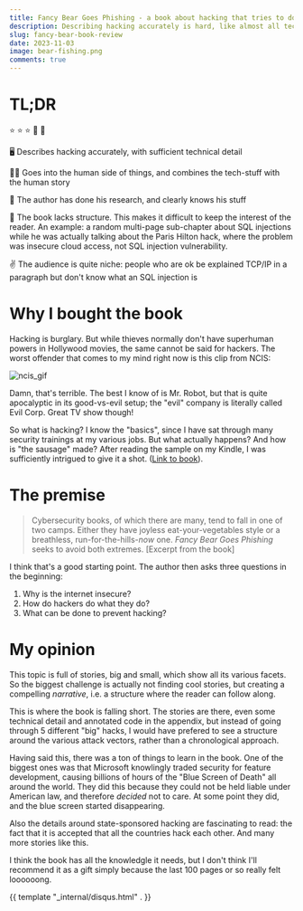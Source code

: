```yaml
---
title: Fancy Bear Goes Phishing - a book about hacking that tries to do literary gymnastics
description: Describing hacking accurately is hard, like almost all technically challenging topics. This books does a good job, but loses itself sometimes in uncoordinated side-stories.
slug: fancy-bear-book-review
date: 2023-11-03
image: bear-fishing.png
comments: true
---
```


# TL;DR

⭐ ⭐ ⭐ 🔳 🔳

🖥 Describes hacking accurately, with sufficient technical detail

👨‍💻 Goes into the human side of things, and combines the tech-stuff with the human story

🧠 The author has done his research, and clearly knows his stuff

📑 The book lacks structure. This makes it difficult to keep the interest of the reader. An example: a random multi-page sub-chapter about SQL injections while he was actually talking about the Paris Hilton hack, where the problem was insecure cloud access, not SQL injection vulnerability.

✌ The audience is quite niche: people who are ok be explained TCP/IP in a paragraph but don't know what an SQL injection is

# Why I bought the book

Hacking is burglary. But while thieves normally don't have superhuman powers in Hollywood movies, the same cannot be said for hackers. The worst offender that comes to my mind right now is this clip from NCIS:

![ncis_gif](https://media.giphy.com/media/yUlFNRDWVfxCM/giphy.gif)

Damn, that's terrible. The best I know of is Mr. Robot, but that is quite apocalyptic in its good-vs-evil setup; the "evil" company is literally called Evil Corp. Great TV show though!

So what is hacking? I know the "basics", since I have sat through many security trainings at my various jobs. But what actually happens? And how is "the sausage" made? After reading the sample on my Kindle, I was sufficiently intrigued to give it a shot. ([Link to book](https://www.amazon.com/Fancy-Bear-Goes-Phishing-Extraordinary/dp/0374601178)).

# The premise

> Cybersecurity books, of which there are many, tend to fall in one of two camps. Either they have joyless eat-your-vegetables style or a breathless, run-for-the-hills-*now* one. *Fancy Bear Goes Phishing* seeks to avoid both extremes. [Excerpt from the book]

I think that's a good starting point. The author then asks three questions in the beginning:

1. Why is the internet insecure?
2. How do hackers do what they do?
3. What can be done to prevent hacking?

# My opinion

This topic is full of stories, big and small, which show all its various facets. So the biggest challenge is actually not finding cool stories, but creating a compelling *narrative*, i.e. a structure where the reader can follow along.

This is where the book is falling short. The stories are there, even some technical detail and annotated code in the appendix, but instead of going through 5 different "big" hacks, I would have prefered to see a structure around the various attack vectors, rather than a chronological approach. 

Having said this, there was a ton of things to learn in the book. One of the biggest ones was that Microsoft knowlingly traded security for feature development, causing billions of hours of the "Blue Screen of Death" all around the world. They did this because they could not be held liable under American law, and therefore *decided* not to care. At some point they did, and the blue screen started disappearing.

Also the details around state-sponsored hacking are fascinating to read: the fact that it is accepted that all the countries hack each other. And many more stories like this.

I think the book has all the knowledgle it needs, but I don't think I'll recommend it as a gift simply because the last 100 pages or so really felt loooooong.

{{ template "_internal/disqus.html" . }}

